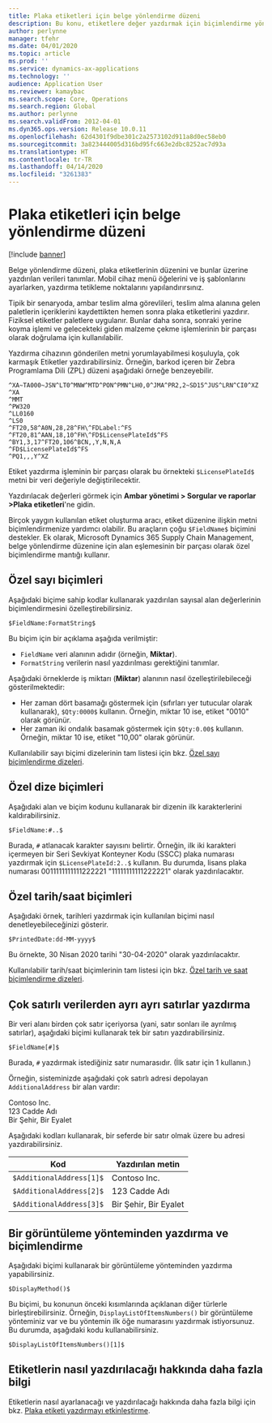 ```yaml
---
title: Plaka etiketleri için belge yönlendirme düzeni
description: Bu konu, etiketlere değer yazdırmak için biçimlendirme yöntemlerinin nasıl kullanılacağını açıklar.
author: perlynne
manager: tfehr
ms.date: 04/01/2020
ms.topic: article
ms.prod: ''
ms.service: dynamics-ax-applications
ms.technology: ''
audience: Application User
ms.reviewer: kamaybac
ms.search.scope: Core, Operations
ms.search.region: Global
ms.author: perlynne
ms.search.validFrom: 2012-04-01
ms.dyn365.ops.version: Release 10.0.11
ms.openlocfilehash: 62d4301f9dbe301c2a2573102d911a8d0ec58eb0
ms.sourcegitcommit: 3a823444005d316bd95fc663e2dbc8252ac7d93a
ms.translationtype: HT
ms.contentlocale: tr-TR
ms.lasthandoff: 04/14/2020
ms.locfileid: "3261383"
---
```

# <a name="document-routing-layout-for-license-plate-labels"></a>Plaka etiketleri için belge yönlendirme düzeni

[!include [banner](../includes/banner.md)]

Belge yönlendirme düzeni, plaka etiketlerinin düzenini ve bunlar üzerine yazdırılan verileri tanımlar. Mobil cihaz menü öğelerini ve iş şablonlarını ayarlarken, yazdırma tetikleme noktalarını yapılandırırsınız.

Tipik bir senaryoda, ambar teslim alma görevlileri, teslim alma alanına gelen paletlerin içeriklerini kaydettikten hemen sonra plaka etiketlerini yazdırır. Fiziksel etiketler paletlere uygulanır. Bunlar daha sonra, sonraki yerine koyma işlemi ve gelecekteki giden malzeme çekme işlemlerinin bir parçası olarak doğrulama için kullanılabilir.

Yazdırma cihazının gönderilen metni yorumlayabilmesi koşuluyla, çok karmaşık Etiketler yazdırabilirsiniz. Örneğin, barkod içeren bir Zebra Programlama Dili (ZPL) düzeni aşağıdaki örneğe benzeyebilir.

```dos
^XA~TA000~JSN^LT0^MNW^MTD^PON^PMN^LH0,0^JMA^PR2,2~SD15^JUS^LRN^CI0^XZ
^XA
^MMT
^PW320
^LL0160
^LS0
^FT20,58^A0N,28,28^FH\^FDLabel:^FS
^FT20,81^AAN,18,10^FH\^FD$LicensePlateId$^FS
^BY1,3,17^FT20,106^BCN,,Y,N,N,A
^FD$LicensePlateId$^FS
^PQ1,,,Y^XZ
```

Etiket yazdırma işleminin bir parçası olarak bu örnekteki `$LicensePlateId$` metni bir veri değeriyle değiştirilecektir.

Yazdırılacak değerleri görmek için **Ambar yönetimi \> Sorgular ve raporlar \>Plaka etiketleri**'ne gidin.

Birçok yaygın kullanılan etiket oluşturma aracı, etiket düzenine ilişkin metni biçimlendirmenize yardımcı olabilir. Bu araçların çoğu `$FieldName$` biçimini destekler. Ek olarak, Microsoft Dynamics 365 Supply Chain Management, belge yönlendirme düzenine için alan eşlemesinin bir parçası olarak özel biçimlendirme mantığı kullanır.

## <a name="custom-number-formats"></a>Özel sayı biçimleri

Aşağıdaki biçime sahip kodlar kullanarak yazdırılan sayısal alan değerlerinin biçimlendirmesini özelleştirebilirsiniz.

```dos
$FieldName:FormatString$
```

Bu biçim için bir açıklama aşağıda verilmiştir:

- `FieldName` veri alanının adıdır (örneğin, **Miktar**).
- `FormatString` verilerin nasıl yazdırılması gerektiğini tanımlar.

Aşağıdaki örneklerde iş miktarı (**Miktar**) alanının nasıl özelleştirilebileceği gösterilmektedir:

- Her zaman dört basamağı göstermek için (sıfırları yer tutucular olarak kullanarak), `$Qty:0000$` kullanın. Örneğin, miktar 10 ise, etiket "0010" olarak görünür.
- Her zaman iki ondalık basamak göstermek için `$Qty:0.00$` kullanın. Örneğin, miktar 10 ise, etiket "10,00" olarak görünür.

Kullanılabilir sayı biçimi dizelerinin tam listesi için bkz. [Özel sayı biçimlendirme dizeleri](https://docs.microsoft.com/dotnet/standard/base-types/custom-numeric-format-strings).

## <a name="custom-string-formats"></a>Özel dize biçimleri

Aşağıdaki alan ve biçim kodunu kullanarak bir dizenin ilk karakterlerini kaldırabilirsiniz.

```dos
$FieldName:#..$
```

Burada, `#` atlanacak karakter sayısını belirtir. Örneğin, ilk iki karakteri içermeyen bir Seri Sevkiyat Konteyner Kodu (SSCC) plaka numarası yazdırmak için `$LicensePlateId:2..$` kullanın. Bu durumda, lisans plaka numarası 0011111111111222221 "11111111111222221" olarak yazdırılacaktır.

## <a name="custom-datetime-formats"></a>Özel tarih/saat biçimleri

Aşağıdaki örnek, tarihleri yazdırmak için kullanılan biçimi nasıl denetleyebileceğinizi gösterir.

```dos
$PrintedDate:dd-MM-yyyy$
```

Bu örnekte, 30 Nisan 2020 tarihi "30-04-2020" olarak yazdırılacaktır.

Kullanılabilir tarih/saat biçimlerinin tam listesi için bkz. [Özel tarih ve saat biçimlendirme dizeleri](https://docs.microsoft.com/dotnet/standard/base-types/custom-date-and-time-format-strings).

## <a name="print-individual-lines-from-multiline-data"></a>Çok satırlı verilerden ayrı ayrı satırlar yazdırma

Bir veri alanı birden çok satır içeriyorsa (yani, satır sonları ile ayrılmış satırlar), aşağıdaki biçimi kullanarak tek bir satırı yazdırabilirsiniz.

```dos
$FieldName[#]$
```

Burada, `#` yazdırmak istediğiniz satır numarasıdır. (İlk satır için 1 kullanın.)

Örneğin, sisteminizde aşağıdaki çok satırlı adresi depolayan `AdditionalAddress` bir alan vardır:

Contoso Inc.  
123 Cadde Adı  
Bir Şehir, Bir Eyalet

Aşağıdaki kodları kullanarak, bir seferde bir satır olmak üzere bu adresi yazdırabilirsiniz.

| Kod | Yazdırılan metin |
|---|---|
| `$AdditionalAddress[1]$` | Contoso Inc. |
| `$AdditionalAddress[2]$` | 123 Cadde Adı |
| `$AdditionalAddress[3]$` | Bir Şehir, Bir Eyalet |

## <a name="print-and-format-from-a-display-method"></a>Bir görüntüleme yönteminden yazdırma ve biçimlendirme

Aşağıdaki biçimi kullanarak bir görüntüleme yönteminden yazdırma yapabilirsiniz.

```dos
$DisplayMethod()$
```

Bu biçimi, bu konunun önceki kısımlarında açıklanan diğer türlerle birleştirebilirsiniz. Örneğin, `DisplayListOfItemsNumbers()` bir görüntüleme yönteminiz var ve bu yöntemin ilk öğe numarasını yazdırmak istiyorsunuz. Bu durumda, aşağıdaki kodu kullanabilirsiniz.

```dos
$DisplayListOfItemsNumbers()[1]$
```

## <a name="more-information-about-how-to-print-labels"></a>Etiketlerin nasıl yazdırılacağı hakkında daha fazla bilgi

Etiketlerin nasıl ayarlanacağı ve yazdırılacağı hakkında daha fazla bilgi için bkz. [Plaka etiketi yazdırmayı etkinleştirme](tasks/license-plate-label-printing.md).
